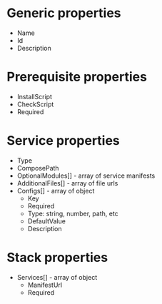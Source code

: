 # Generic properties

- Name
- Id
- Description

# Prerequisite properties

- InstallScript
- CheckScript
- Required

# Service properties

- Type
- ComposePath
- OptionalModules[] - array of service manifests
- AdditionalFiles[] - array of file urls
- Configs[] - array of object
  - Key
  - Required
  - Type: string, number, path, etc
  - DefaultValue
  - Description

# Stack properties

- Services[] - array of object
  - ManifestUrl
  - Required